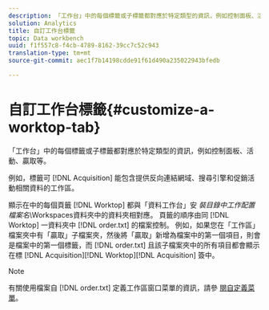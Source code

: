```yaml
---
description: 「工作台」中的每個標籤或子標籤都對應於特定類型的資訊，例如控制面板、活動、贏取等。
solution: Analytics
title: 自訂工作台標籤
topic: Data workbench
uuid: f1f557c8-f4cb-4789-8162-39cc7c52c943
translation-type: tm+mt
source-git-commit: aec1f7b14198cdde91f61d490a235022943bfedb

---
```



# 自訂工作台標籤{#customize-a-worktop-tab}

「工作台」中的每個標籤或子標籤都對應於特定類型的資訊，例如控制面板、活動、贏取等。

例如，標籤可 [!DNL Acquisition] 能包含提供反向連結網域、搜尋引擎和促銷活動相關資料的工作區。

顯示在中的每個頁籤 [!DNL Worktop] 都與「資料工作台」安 *裝目錄中工作配置檔案名*\Workspaces資料夾中的資料夾相對應。 頁籤的順序由同 [!DNL Worktop] 一資料夾中 [!DNL order.txt] 的檔案控制。 例如，如果您在「工作區」檔案夾中有「贏取」子檔案夾，然後將「贏取」新增為檔案中的第一個項目，則會是檔案中的第一個標籤，而 [!DNL order.txt] 且該子檔案夾中的所有項目都會顯示在標 [!DNL Acquisition][!DNL Worktop][!DNL Acquisition] 簽中。

>[!NOTE]
>
>有關使用檔案自 [!DNL order.txt] 定義工作區窗口菜單的資訊，請參 [閱自定義菜單](../../../../home/c-get-started/c-intf-anlys-ftrs/c-ctm-menus/c-ctm-menus.md#concept-93d4c09cb7f34cd293b7b64fba1cf894)。

